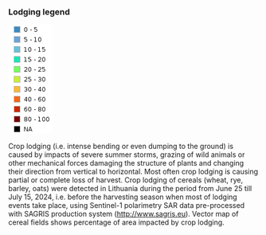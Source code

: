 ### Lodging legend
![image](sagris_crop_lodging_pc.png)

Crop lodging (i.e. intense bending or even dumping to the ground) is
caused by impacts of severe summer storms, grazing of wild animals or
other mechanical forces damaging the structure of plants and changing
their direction from vertical to horizontal. Most often crop lodging is
causing partial or complete loss of harvest. Crop lodging of cereals
(wheat, rye, barley, oats) were detected in Lithuania during the period
from June 25 till July 15, 2024, i.e. before the harvesting season when
most of lodging events take place, using Sentinel-1 polarimetry SAR data
pre-processed with SAGRIS production system (http://www.sagris.eu).
Vector map of cereal fields shows percentage of area impacted by crop
lodging.
